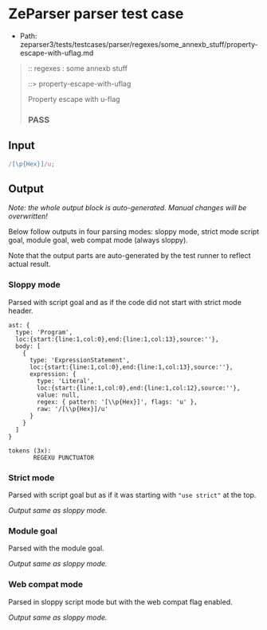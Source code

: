 # ZeParser parser test case

- Path: zeparser3/tests/testcases/parser/regexes/some_annexb_stuff/property-escape-with-uflag.md

> :: regexes : some annexb stuff
>
> ::> property-escape-with-uflag
>
> Property escape with u-flag
>
> ### PASS

## Input

`````js
/[\p{Hex}]/u;
`````

## Output

_Note: the whole output block is auto-generated. Manual changes will be overwritten!_

Below follow outputs in four parsing modes: sloppy mode, strict mode script goal, module goal, web compat mode (always sloppy).

Note that the output parts are auto-generated by the test runner to reflect actual result.

### Sloppy mode

Parsed with script goal and as if the code did not start with strict mode header.

`````
ast: {
  type: 'Program',
  loc:{start:{line:1,col:0},end:{line:1,col:13},source:''},
  body: [
    {
      type: 'ExpressionStatement',
      loc:{start:{line:1,col:0},end:{line:1,col:13},source:''},
      expression: {
        type: 'Literal',
        loc:{start:{line:1,col:0},end:{line:1,col:12},source:''},
        value: null,
        regex: { pattern: '[\\p{Hex}]', flags: 'u' },
        raw: '/[\\p{Hex}]/u'
      }
    }
  ]
}

tokens (3x):
       REGEXU PUNCTUATOR
`````

### Strict mode

Parsed with script goal but as if it was starting with `"use strict"` at the top.

_Output same as sloppy mode._

### Module goal

Parsed with the module goal.

_Output same as sloppy mode._

### Web compat mode

Parsed in sloppy script mode but with the web compat flag enabled.

_Output same as sloppy mode._
